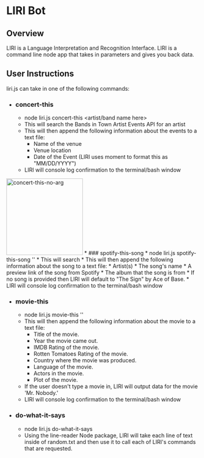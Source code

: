 # LIRI Bot
## Overview
LIRI is a Language Interpretation and Recognition Interface. LIRI is a command line node app that takes in parameters and gives you back data.

## User Instructions
liri.js can take in one of the following commands:

* ### concert-this
  * node liri.js concert-this <artist/band name here>
  * This will search the Bands in Town Artist Events API for an artist 
  * This will then append the following information about the events to a text file: 
    * Name of the venue
    * Venue location
    * Date of the Event (LIRI uses moment to format this as "MM/DD/YYYY")
  * LIRI will console log confirmation to the terminal/bash window  
<img src="https://github.com/clearplaid/liri-node-app/tree/master/images/concert-no-args.PNG" alt="concert-this-no-arg" style="width:200px;"/>
* ### spotify-this-song
  * node liri.js spotify-this-song '<song name here>'
  * This will search 
  * This will then append the following information about the song to a text file: 
    * Artist(s)
    * The song's name
    * A preview link of the song from Spotify
    * The album that the song is from
  * If no song is provided then LIRI will default to "The Sign" by Ace of Base.
  * LIRI will console log confirmation to the terminal/bash window  
  
* ### movie-this
  * node liri.js movie-this '<movie name here>'
  * This will then append the following information about the movie to a text file: 
    * Title of the movie.
    * Year the movie came out.
    * IMDB Rating of the movie.
    * Rotten Tomatoes Rating of the movie.
    * Country where the movie was produced.
    * Language of the movie.
    * Actors in the movie.
    * Plot of the movie.
  * If the user doesn't type a movie in, LIRI will output data for the movie 'Mr. Nobody.' 
  * LIRI will console log confirmation to the terminal/bash window  
  
* ### do-what-it-says
  * node liri.js do-what-it-says
  * Using the line-reader Node package, LIRI will take each line of text inside of random.txt and then use it to call each of LIRI's commands that are requested.
  
